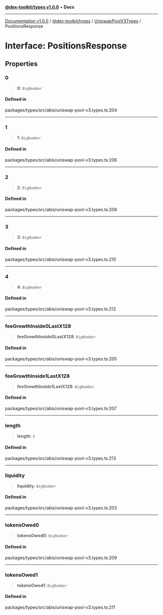 [**@dex-toolkit/types v1.0.0**](../../../README.md) • **Docs**

***

[Documentation v1.0.0](../../../../../packages.md) / [@dex-toolkit/types](../../../README.md) / [UniswapPoolV3Types](../README.md) / PositionsResponse

# Interface: PositionsResponse

## Properties

### 0

> **0**: `BigNumber`

#### Defined in

packages/types/src/abis/uniswap-pool-v3.types.ts:204

***

### 1

> **1**: `BigNumber`

#### Defined in

packages/types/src/abis/uniswap-pool-v3.types.ts:206

***

### 2

> **2**: `BigNumber`

#### Defined in

packages/types/src/abis/uniswap-pool-v3.types.ts:208

***

### 3

> **3**: `BigNumber`

#### Defined in

packages/types/src/abis/uniswap-pool-v3.types.ts:210

***

### 4

> **4**: `BigNumber`

#### Defined in

packages/types/src/abis/uniswap-pool-v3.types.ts:212

***

### feeGrowthInside0LastX128

> **feeGrowthInside0LastX128**: `BigNumber`

#### Defined in

packages/types/src/abis/uniswap-pool-v3.types.ts:205

***

### feeGrowthInside1LastX128

> **feeGrowthInside1LastX128**: `BigNumber`

#### Defined in

packages/types/src/abis/uniswap-pool-v3.types.ts:207

***

### length

> **length**: `5`

#### Defined in

packages/types/src/abis/uniswap-pool-v3.types.ts:213

***

### liquidity

> **liquidity**: `BigNumber`

#### Defined in

packages/types/src/abis/uniswap-pool-v3.types.ts:203

***

### tokensOwed0

> **tokensOwed0**: `BigNumber`

#### Defined in

packages/types/src/abis/uniswap-pool-v3.types.ts:209

***

### tokensOwed1

> **tokensOwed1**: `BigNumber`

#### Defined in

packages/types/src/abis/uniswap-pool-v3.types.ts:211
